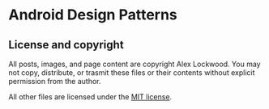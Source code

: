 Android Design Patterns
=======================

## License and copyright

All posts, images, and page content are copyright Alex Lockwood. You may not copy, distribute, or trasmit these files or their contents without explicit permission from the author.

All other files are licensed under the [MIT license](/LICENSE.txt).
